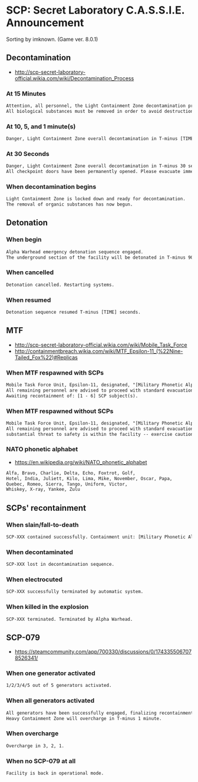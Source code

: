 # SCP: Secret Laboratory C.A.S.S.I.E. Announcement
Sorting by imknown. (Game ver. 8.0.1)

## Decontamination
- http://scp-secret-laboratory-official.wikia.com/wiki/Decontamination_Process

### At 15 Minutes
``` txt
Attention, all personnel, the Light Containment Zone decontamination process will occur in T-minus 15 minutes.
All biological substances must be removed in order to avoid destruction.
```

### At 10, 5, and 1 minute(s)
``` txt
Danger, Light Containment Zone overall decontamination in T-minus [TIME].
```

### At 30 Seconds
``` txt
Danger, Light Containment Zone overall decontamination in T-minus 30 seconds.
All checkpoint doors have been permanently opened. Please evacuate immediately. [COUNTS DOWN FROM 20 SECONDS].
```

### When decontamination begins
``` txt
Light Containment Zone is locked down and ready for decontamination.
The removal of organic substances has now begun.
```

## Detonation

### When begin
``` txt
Alpha Warhead emergency detonation sequence engaged.
The underground section of the facility will be detonated in T-minus 90 seconds.
```

### When cancelled
``` txt
Detonation cancelled. Restarting systems.
```

### When resumed
``` txt
Detonation sequence resumed T-minus [TIME] seconds.
```

## MTF
- http://scp-secret-laboratory-official.wikia.com/wiki/Mobile_Task_Force
- http://containmentbreach.wikia.com/wiki/MTF_Epsilon-11_(%22Nine-Tailed_Fox%22)#Replicas

### When MTF respawned with SCPs
``` txt
Mobile Task Force Unit, Epsilon-11, designated, "[Military Phonetic Alphabet]-[#], has entered the facility.
All remaining personnel are advised to proceed with standard evacuation protocols until an MTF squad reaches your destination.
Awaiting recontainment of: [1 - 6] SCP subject(s).
```

### When MTF respawned without SCPs
``` txt
Mobile Task Force Unit, Epsilon-11, designated, "[Military Phonetic Alphabet]-[#], has entered the facility.
All remaining personnel are advised to proceed with standard evacuation protocols, until MTF squad has reached your destination,
substantial threat to safety is within the facility -- exercise caution.
```

### NATO phonetic alphabet
- https://en.wikipedia.org/wiki/NATO_phonetic_alphabet

``` txt
Alfa, Bravo, Charlie, Delta, Echo, Foxtrot, Golf,
Hotel, India, Juliett, Kilo, Lima, Mike, November, Oscar, Papa,
Quebec, Romeo, Sierra, Tango, Uniform, Victor,
Whiskey, X-ray, Yankee, Zulu
```

## SCPs' recontainment
### When slain/fall-to-death
``` txt
SCP-XXX contained successfully. Containment unit: [Military Phonetic Alphabet]-[#]/Unknown.
```

### When decontaminated
``` txt
SCP-XXX lost in decontamination sequence.
```

### When electrocuted
``` txt
SCP-XXX successfully terminated by automatic system.
```

### When killed in the explosion
``` txt
SCP-XXX terminated. Terminated by Alpha Warhead.
```

## SCP-079
- https://steamcommunity.com/app/700330/discussions/0/1743355067078526341/

### When one generator activated
``` txt
1/2/3/4/5 out of 5 generators activated.
```

### When all generators activated
``` txt
All generators have been successfully engaged, finalizing recontainment sequence.
Heavy Containment Zone will overcharge in T-minus 1 minute.
```

### When overcharge
``` txt
Overcharge in 3, 2, 1.
```

### When no SCP-079 at all
``` txt
Facility is back in operational mode.
```
